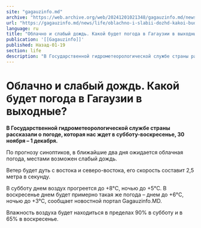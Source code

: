 ```yaml
---
site: "gagauzinfo.md"
archive: "https://web.archive.org/web/20241201021348/gagauzinfo.md/news/life/oblachno-i-slabii-dozhd-kakoi-budet-pogoda-v-gagauzii-v-vihodnie"
url: "https://gagauzinfo.md/news/life/oblachno-i-slabii-dozhd-kakoi-budet-pogoda-v-gagauzii-v-vihodnie"
language: ru
title: "Облачно и слабый дождь. Какой будет погода в Гагаузии в выходные?"
publication: '[[Gagauzinfo]]'
published: Назад-01-19
section: life
description: "В Государственной гидрометеорологической службе страны рассказали о погоде, которая нас ждет в субботу-воскресенье, 30 ноября – 1 декабря."
---
```


# Облачно и слабый дождь. Какой будет погода в Гагаузии в выходные?

**В Государственной гидрометеорологической службе страны рассказали о погоде, которая нас ждет в субботу-воскресенье, 30 ноября – 1 декабря.**

По прогнозу синоптиков, в ближайшие два дня ожидается облачная погода, местами возможен слабый дождь.

Ветер будет дуть с востока и северо-востока, его скорость составит 2,5 метра в секунду.

В субботу днем воздух прогреется до +8°C, ночью до +5°C. В воскресенье днем будет примерно такая же погода – днем до +6°C, ночью до +3°C, сообщает новостной портал Gagauzinfo.MD.

Влажность воздуха будет находиться в пределах 90% в субботу и в 65% в воскресенье.